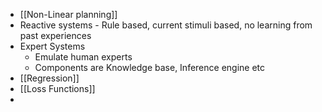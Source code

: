 - [[Non-Linear planning]]
- Reactive systems - Rule based, current stimuli based, no learning from past experiences
- Expert Systems
	- Emulate human experts
	- Components are Knowledge base, Inference engine etc
- [[Regression]]
- [[Loss Functions]]
- 